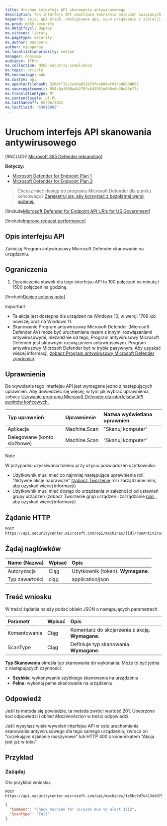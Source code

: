 ```yaml
---
title: Uruchom interfejs API skanowania antywirusowego
description: Ten interfejs API umożliwia tworzenie połączeń związanych z uruchamianiem skanowania antywirusowego na urządzeniu.
keywords: apis, api Graph, obsługiwane api, usuń urządzenie z izolacji
ms.prod: m365-security
ms.mktglfcycl: deploy
ms.sitesec: library
ms.pagetype: security
ms.author: macapara
author: mjcaparas
ms.localizationpriority: medium
manager: dansimp
audience: ITPro
ms.collection: M365-security-compliance
ms.topic: article
MS.technology: mde
ms.custom: api
ms.openlocfilehash: 3208ff32c2adda051b79fea684af915a909dd062
ms.sourcegitcommit: 954c8af658adb270fe843991e048c6a30e86e77c
ms.translationtype: MT
ms.contentlocale: pl-PL
ms.lasthandoff: 02/06/2022
ms.locfileid: "63016002"
---
```

# <a name="run-antivirus-scan-api"></a>Uruchom interfejs API skanowania antywirusowego

[!INCLUDE [Microsoft 365 Defender rebranding](../../includes/microsoft-defender.md)]

**Dotyczy:** 
- [Microsoft Defender for Endpoint Plan 1](https://go.microsoft.com/fwlink/?linkid=2154037)
- [Microsoft Defender for Endpoint Plan 2](https://go.microsoft.com/fwlink/?linkid=2154037)

> Chcesz mieć dostęp do programu Microsoft Defender dla punktu końcowego? [Zarejestruj się, aby korzystać z bezpłatnej wersji próbnej.](https://signup.microsoft.com/create-account/signup?products=7f379fee-c4f9-4278-b0a1-e4c8c2fcdf7e&ru=https://aka.ms/MDEp2OpenTrial?ocid=docs-wdatp-exposedapis-abovefoldlink)

[!include[Microsoft Defender for Endpoint API URIs for US Government](../../includes/microsoft-defender-api-usgov.md)]

[!include[Improve request performance](../../includes/improve-request-performance.md)]

## <a name="api-description"></a>Opis interfejsu API

Zainicjuj Program antywirusowy Microsoft Defender skanowanie na urządzeniu.

## <a name="limitations"></a>Ograniczenia

1. Ograniczenia stawek dla tego interfejsu API to 100 połączeń na minutę i 1500 połączeń na godzinę.

[!include[Device actions note](../../includes/machineactionsnote.md)]

> [!IMPORTANT]
>
> - Ta akcja jest dostępna dla urządzeń na Windows 10, w wersji 1709 lub nowszej oraz na Windows 11.
> - Skanowanie Program antywirusowy Microsoft Defender (Microsoft Defender AV) może być uruchamiane razem z innymi rozwiązaniami antywirusowymi, niezależnie od tego, Program antywirusowy Microsoft Defender jest aktywnym rozwiązaniem antywirusowym. Program antywirusowy Microsoft Defender być w trybie pasywnym. Aby uzyskać więcej informacji, [zobacz Program antywirusowy Microsoft Defender zgodności](/microsoft-365/security/defender-endpoint/microsoft-defender-antivirus-compatibility).

## <a name="permissions"></a>Uprawnienia

Do wywołania tego interfejsu API jest wymagane jedno z następujących uprawnień. Aby dowiedzieć się więcej, w tym jak wybrać uprawnienia, zobacz [Używanie programu Microsoft Defender dla interfejsów API punktów końcowych.](apis-intro.md)

Typ uprawnień|Uprawnienie|Nazwa wyświetlana uprawnień
:---|:---|:---
Aplikacja|Machine.Scan|"Skanuj komputer"
Delegowane (konto służbowe)|Machine.Scan|"Skanuj komputer"

> [!NOTE]
> W przypadku uzyskiwania tokenu przy użyciu poświadczeń użytkownika:
>
> - Użytkownik musi mieć co najmniej następujące uprawnienia roli: "Aktywne akcje naprawcze" [(zobacz Tworzenie](user-roles.md) ról i zarządzanie nimi, aby uzyskać więcej informacji)
> - Użytkownik musi mieć dostęp do urządzenia w zależności od ustawień grupy urządzeń (zobacz Tworzenie grup urządzeń i zarządzanie [nimi](machine-groups.md) , aby uzyskać więcej informacji)

## <a name="http-request"></a>Żądanie HTTP

```http
POST https://api.securitycenter.microsoft.com/api/machines/{id}/runAntiVirusScan
```

## <a name="request-headers"></a>Żądaj nagłówków

Name (Nazwa)|Wpisać|Opis
:---|:---|:---
Autoryzacja|Ciąg|Użytkownik {token}. **Wymagane**.
Typ zawartości|ciąg|application/json

## <a name="request-body"></a>Treść wniosku

W treści żądania należy podać obiekt JSON o następujących parametrach:

Parametr|Wpisać|Opis
:---|:---|:---
Komentowanie|Ciąg|Komentarz do skojarzenia z akcją. **Wymagane**.
ScanType|Ciąg|Definiuje typ skanowania. **Wymagane**.

**Typ Skanowania** określa typ skanowania do wykonania. Może to być jedna z następujących czynności:

- **Szybkie**: wykonywanie szybkiego skanowania na urządzeniu
- **Pełne**: wykonaj pełne skanowanie na urządzeniu

## <a name="response"></a>Odpowiedź

Jeśli ta metoda się powiedzie, ta metoda zwróci wartość 201, Utworzono kod odpowiedzi i _obiekt MachineAction_ w treści odpowiedzi.

Jeśli wysyłasz wiele wywołań interfejsu API w celu uruchomienia skanowania antywirusowego dla tego samego urządzenia, zwraca on "oczekujące działanie maszynowe" lub HTTP 400 z komunikatem "Akcja jest już w toku".

## <a name="example"></a>Przykład

### <a name="request"></a>Zażądaj

Oto przykład wniosku.

```http
POST https://api.securitycenter.microsoft.com/api/machines/1e5bc9d7e413ddd7902c2932e418702b84d0cc07/runAntiVirusScan 
```

```json
{
  "Comment": "Check machine for viruses due to alert 3212",
  "ScanType": "Full"
}
```
